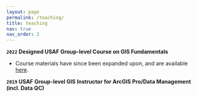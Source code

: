 ```yaml
---
layout: page
permalink: /teaching/
title: teaching
nav: true
nav_order: 2
---
```

**`2022` Designed USAF Group-level Course on GIS Fundamentals**
* Course materials have since been expanded upon, and are available [here](https://intro-to-gis-applications.000webhostapp.com/).

**`2019` USAF Group-level GIS Instructor for ArcGIS Pro/Data Management (incl. Data QC)**
